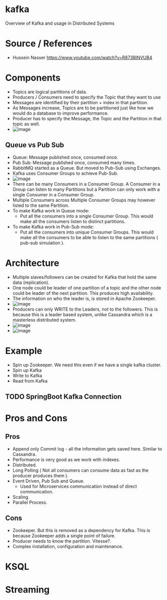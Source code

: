 # kafka
Overview of Kafka and usage in Distributed Systems

# Source / References
- Hussein Nasser https://www.youtube.com/watch?v=R873BlNVUB4

# Components
- Topics are logical partitions of data.
- Producers / Consumers need to specify the Topic that they want to use
- Messages are identified by their partition + index in that partition.
- As Messages increase, Topics are to be partitioned just like how we would do a database to improve performance.
- Producer has to specify the Message, the Topic and the Partition in that topic as well.
- ![image](https://user-images.githubusercontent.com/42272776/173420222-b947f9e8-e169-4d0d-9ffc-789c2503f28f.png)

## Queue vs Pub Sub
- Queue: Message published once, consumed once.
- Pub Sub: Message published once, consumed many times.
- RabbitMQ started as a Queue. But moved to Pub-Sub using Exchanges.
- Kafka uses Consumer Groups to achieve Pub-Sub.
- ![image](https://user-images.githubusercontent.com/42272776/173421506-1b4e9f91-928a-41c8-a2bc-6bd4ef8c987b.png)
- There can be many Consumers in a Consumer Group. A Consumer in a Group can listen to many Partitions but a Partition can only work with a single Consumer in a Consumer Group.
- Multiple Consumers across Multiple Consumer Groups may however listed to the same Partition.
- To make Kafka work in Queue mode:
  - Put all the consumers into a single Consumer Group. This would make all the consumers listen to distinct partitions.
- To make Kafka work in Pub-Sub mode:
  - Put all the consumers into unique Consumer Groups. This would make all the consumers to be able to listen to the same partitions ( pub-sub simulation ).  

# Architecture
- Multiple slaves/followers can be created for Kafka that hold the same data (replication).
- One node could be leader of one partition of a topic and the other node could be leader of the next partition. This produces high availability.
- The information on who the leader is, is stored in Apache Zookeeper.
- ![image](https://user-images.githubusercontent.com/42272776/173422370-f408b26e-19c9-47b0-8e93-af397d685e2b.png)
- Producers can only WRITE to the Leaders, not to the followers. This is because this is a leader based system, unlike Cassandra which is a masterless distributed system.
- ![image](https://user-images.githubusercontent.com/42272776/173423257-cf2aed0a-ab84-45f1-8ef3-7f959f4d2153.png)
- ![image](https://user-images.githubusercontent.com/42272776/173423329-e016ef6f-59e5-41f6-b88f-6867cbca73ca.png)

# Example
- Spin up Zookeeper. We need this even if we have a single kafka cluster.
- Spin up Kafka
- Write to Kafka
- Read from Kafka
## TODO SpringBoot Kafka Connection

# Pros and Cons
## Pros
- Append only Commit log - all the information gets saved here. Similar to Cassandra.
- Performance is very good as we work with indexes.
- Distributed.
- Long Polling ( Not all consumers can consume data as fast as the producer produces them ).
- Event Driven, Pub Sub and Queue.
  - Used for Microservices communication instead of direct communication. 
- Scaling.
- Parallel Process.

## Cons
- Zookeeper. But this is removed as a dependency for Kafka. This is because Zookeeper adds a single point of failure.
- Producer needs to know the partition. Vitesse?.
- Complex installation, configuration and maintenance.


# KSQL
# Streaming
